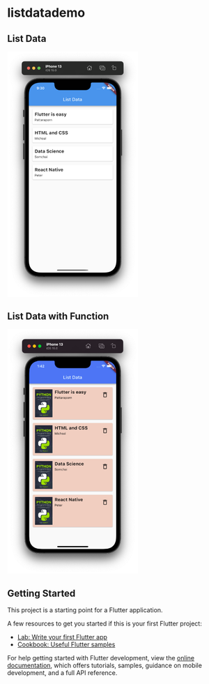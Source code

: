 # listdatademo

## List Data

<img src='assets/images/listdata.png' width='300px'>

## List Data with Function

<img src='assets/images/listdataFinished.png' width='300px'>

## Getting Started

This project is a starting point for a Flutter application.

A few resources to get you started if this is your first Flutter project:

- [Lab: Write your first Flutter app](https://docs.flutter.dev/get-started/codelab)
- [Cookbook: Useful Flutter samples](https://docs.flutter.dev/cookbook)

For help getting started with Flutter development, view the
[online documentation](https://docs.flutter.dev/), which offers tutorials,
samples, guidance on mobile development, and a full API reference.
